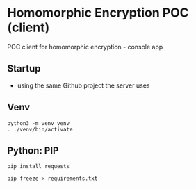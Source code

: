 # Homomorphic Encryption POC (client)

POC client for homomorphic encryption - console app

## Startup

- using the same Github project the server uses

## Venv

```
python3 -m venv venv
. ./venv/bin/activate
```

## Python: PIP

```
pip install requests

pip freeze > requirements.txt
```
